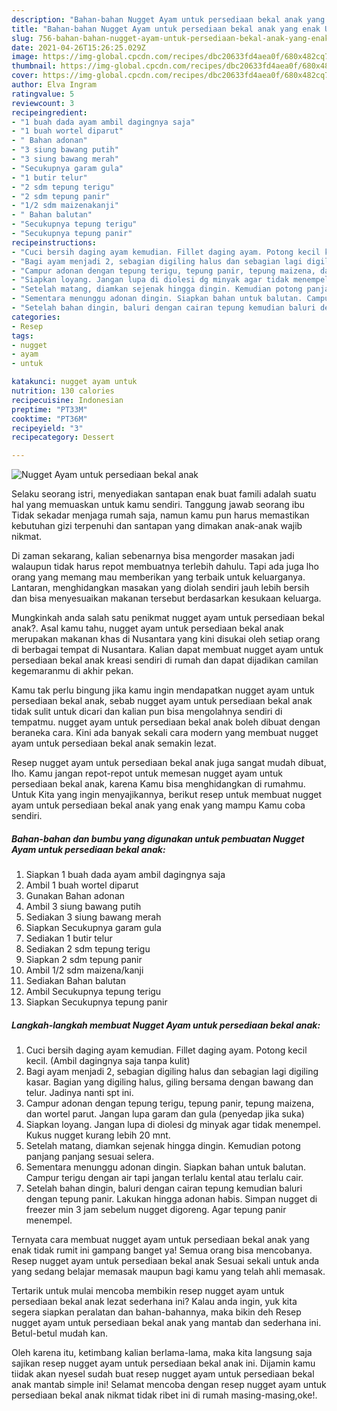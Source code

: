 ```yaml
---
description: "Bahan-bahan Nugget Ayam untuk persediaan bekal anak yang enak Untuk Jualan"
title: "Bahan-bahan Nugget Ayam untuk persediaan bekal anak yang enak Untuk Jualan"
slug: 756-bahan-bahan-nugget-ayam-untuk-persediaan-bekal-anak-yang-enak-untuk-jualan
date: 2021-04-26T15:26:25.029Z
image: https://img-global.cpcdn.com/recipes/dbc20633fd4aea0f/680x482cq70/nugget-ayam-untuk-persediaan-bekal-anak-foto-resep-utama.jpg
thumbnail: https://img-global.cpcdn.com/recipes/dbc20633fd4aea0f/680x482cq70/nugget-ayam-untuk-persediaan-bekal-anak-foto-resep-utama.jpg
cover: https://img-global.cpcdn.com/recipes/dbc20633fd4aea0f/680x482cq70/nugget-ayam-untuk-persediaan-bekal-anak-foto-resep-utama.jpg
author: Elva Ingram
ratingvalue: 5
reviewcount: 3
recipeingredient:
- "1 buah dada ayam ambil dagingnya saja"
- "1 buah wortel diparut"
- " Bahan adonan"
- "3 siung bawang putih"
- "3 siung bawang merah"
- "Secukupnya garam gula"
- "1 butir telur"
- "2 sdm tepung terigu"
- "2 sdm tepung panir"
- "1/2 sdm maizenakanji"
- " Bahan balutan"
- "Secukupnya tepung terigu"
- "Secukupnya tepung panir"
recipeinstructions:
- "Cuci bersih daging ayam kemudian. Fillet daging ayam. Potong kecil kecil. (Ambil dagingnya saja tanpa kulit)"
- "Bagi ayam menjadi 2, sebagian digiling halus dan sebagian lagi digiling kasar. Bagian yang digiling halus, giling bersama dengan bawang dan telur. Jadinya nanti spt ini."
- "Campur adonan dengan tepung terigu, tepung panir, tepung maizena, dan wortel parut. Jangan lupa garam dan gula (penyedap jika suka)"
- "Siapkan loyang. Jangan lupa di diolesi dg minyak agar tidak menempel. Kukus nugget kurang lebih 20 mnt."
- "Setelah matang, diamkan sejenak hingga dingin. Kemudian potong panjang panjang sesuai selera."
- "Sementara menunggu adonan dingin. Siapkan bahan untuk balutan. Campur terigu dengan air tapi jangan terlalu kental atau terlalu cair."
- "Setelah bahan dingin, baluri dengan cairan tepung kemudian baluri dengan tepung panir. Lakukan hingga adonan habis. Simpan nugget di freezer min 3 jam sebelum nugget digoreng. Agar tepung panir menempel."
categories:
- Resep
tags:
- nugget
- ayam
- untuk

katakunci: nugget ayam untuk 
nutrition: 130 calories
recipecuisine: Indonesian
preptime: "PT33M"
cooktime: "PT36M"
recipeyield: "3"
recipecategory: Dessert

---
```



![Nugget Ayam untuk persediaan bekal anak](https://img-global.cpcdn.com/recipes/dbc20633fd4aea0f/680x482cq70/nugget-ayam-untuk-persediaan-bekal-anak-foto-resep-utama.jpg)

Selaku seorang istri, menyediakan santapan enak buat famili adalah suatu hal yang memuaskan untuk kamu sendiri. Tanggung jawab seorang ibu Tidak sekadar menjaga rumah saja, namun kamu pun harus memastikan kebutuhan gizi terpenuhi dan santapan yang dimakan anak-anak wajib nikmat.

Di zaman  sekarang, kalian sebenarnya bisa mengorder masakan jadi walaupun tidak harus repot membuatnya terlebih dahulu. Tapi ada juga lho orang yang memang mau memberikan yang terbaik untuk keluarganya. Lantaran, menghidangkan masakan yang diolah sendiri jauh lebih bersih dan bisa menyesuaikan makanan tersebut berdasarkan kesukaan keluarga. 



Mungkinkah anda salah satu penikmat nugget ayam untuk persediaan bekal anak?. Asal kamu tahu, nugget ayam untuk persediaan bekal anak merupakan makanan khas di Nusantara yang kini disukai oleh setiap orang di berbagai tempat di Nusantara. Kalian dapat membuat nugget ayam untuk persediaan bekal anak kreasi sendiri di rumah dan dapat dijadikan camilan kegemaranmu di akhir pekan.

Kamu tak perlu bingung jika kamu ingin mendapatkan nugget ayam untuk persediaan bekal anak, sebab nugget ayam untuk persediaan bekal anak tidak sulit untuk dicari dan kalian pun bisa mengolahnya sendiri di tempatmu. nugget ayam untuk persediaan bekal anak boleh dibuat dengan beraneka cara. Kini ada banyak sekali cara modern yang membuat nugget ayam untuk persediaan bekal anak semakin lezat.

Resep nugget ayam untuk persediaan bekal anak juga sangat mudah dibuat, lho. Kamu jangan repot-repot untuk memesan nugget ayam untuk persediaan bekal anak, karena Kamu bisa menghidangkan di rumahmu. Untuk Kita yang ingin menyajikannya, berikut resep untuk membuat nugget ayam untuk persediaan bekal anak yang enak yang mampu Kamu coba sendiri.

<!--inarticleads1-->

##### Bahan-bahan dan bumbu yang digunakan untuk pembuatan Nugget Ayam untuk persediaan bekal anak:

1. Siapkan 1 buah dada ayam ambil dagingnya saja
1. Ambil 1 buah wortel diparut
1. Gunakan  Bahan adonan
1. Ambil 3 siung bawang putih
1. Sediakan 3 siung bawang merah
1. Siapkan Secukupnya garam gula
1. Sediakan 1 butir telur
1. Sediakan 2 sdm tepung terigu
1. Siapkan 2 sdm tepung panir
1. Ambil 1/2 sdm maizena/kanji
1. Sediakan  Bahan balutan
1. Ambil Secukupnya tepung terigu
1. Siapkan Secukupnya tepung panir




<!--inarticleads2-->

##### Langkah-langkah membuat Nugget Ayam untuk persediaan bekal anak:

1. Cuci bersih daging ayam kemudian. Fillet daging ayam. Potong kecil kecil. (Ambil dagingnya saja tanpa kulit)
1. Bagi ayam menjadi 2, sebagian digiling halus dan sebagian lagi digiling kasar. Bagian yang digiling halus, giling bersama dengan bawang dan telur. Jadinya nanti spt ini.
1. Campur adonan dengan tepung terigu, tepung panir, tepung maizena, dan wortel parut. Jangan lupa garam dan gula (penyedap jika suka)
1. Siapkan loyang. Jangan lupa di diolesi dg minyak agar tidak menempel. Kukus nugget kurang lebih 20 mnt.
1. Setelah matang, diamkan sejenak hingga dingin. Kemudian potong panjang panjang sesuai selera.
1. Sementara menunggu adonan dingin. Siapkan bahan untuk balutan. Campur terigu dengan air tapi jangan terlalu kental atau terlalu cair.
1. Setelah bahan dingin, baluri dengan cairan tepung kemudian baluri dengan tepung panir. Lakukan hingga adonan habis. Simpan nugget di freezer min 3 jam sebelum nugget digoreng. Agar tepung panir menempel.




Ternyata cara membuat nugget ayam untuk persediaan bekal anak yang enak tidak rumit ini gampang banget ya! Semua orang bisa mencobanya. Resep nugget ayam untuk persediaan bekal anak Sesuai sekali untuk anda yang sedang belajar memasak maupun bagi kamu yang telah ahli memasak.

Tertarik untuk mulai mencoba membikin resep nugget ayam untuk persediaan bekal anak lezat sederhana ini? Kalau anda ingin, yuk kita segera siapkan peralatan dan bahan-bahannya, maka bikin deh Resep nugget ayam untuk persediaan bekal anak yang mantab dan sederhana ini. Betul-betul mudah kan. 

Oleh karena itu, ketimbang kalian berlama-lama, maka kita langsung saja sajikan resep nugget ayam untuk persediaan bekal anak ini. Dijamin kamu tiidak akan nyesel sudah buat resep nugget ayam untuk persediaan bekal anak mantab simple ini! Selamat mencoba dengan resep nugget ayam untuk persediaan bekal anak nikmat tidak ribet ini di rumah masing-masing,oke!.

